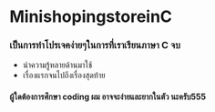 # MinishopingstoreinC
### เป็นการทำโปรเจคง่ายๆในการที่เราเรียนภาษา C จบ
- นำความรู้หลายด้านมาใช้
- เรื่องแรกจนไปถึงเรื่องสุดท้าย
#### ผู้ใดต้องการศึกษา coding ผม อาจจะง่ายและยากในตัว นะครับ555
